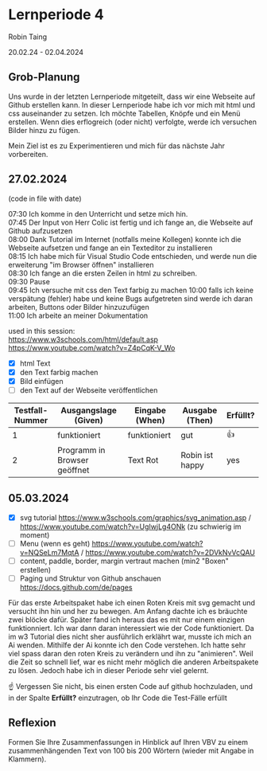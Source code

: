 # Lernperiode 4

Robin Taing

20.02.24 - 02.04.2024

## Grob-Planung
Uns wurde in der letzten Lernperiode mitgeteilt, dass wir eine Webseite auf Github erstellen kann. In dieser Lernperiode habe ich vor mich mit html und css auseinander zu setzen. Ich möchte Tabellen, Knöpfe und ein Menü erstellen. Wenn dies erflogreich (oder nicht) verfolgte, werde ich versuchen Bilder hinzu zu fügen.

Mein Ziel ist es zu Experimentieren und mich für das nächste Jahr vorbereiten.

## 27.02.2024

(code in file with date)

07:30 Ich komme in den Unterricht und setze mich hin.   
07:45 Der Input von Herr Colic ist fertig und ich fange an, die Webseite auf Github aufzusetzen  
08:00 Dank Tutorial im Internet (notfalls meine Kollegen) konnte ich die Webseite aufsetzen und fange an ein Texteditor zu installieren  
08:15 Ich habe mich für Visual Studio Code entschieden, und werde nun die erweiterung "im Browser öffnen" installieren  
08:30 Ich fange an die ersten Zeilen in html zu schreiben.  
09:30 Pause  
09:45 Ich versuche mit css den Text farbig zu machen
10:00 falls ich keine verspätung (fehler) habe und keine Bugs aufgetreten sind werde ich daran arbeiten, Buttons oder Bilder hinzuzufügen  
11:00 Ich arbeite an meiner Dokumentation  

used in this session:  
https://www.w3schools.com/html/default.asp  
https://www.youtube.com/watch?v=Z4pCqK-V_Wo

- [x] html Text
- [x] den Text farbig machen
- [x] Bild einfügen
- [ ] den Text auf der Webseite veröffentlichen

| Testfall-Nummer | Ausgangslage (Given) | Eingabe (When) | Ausgabe (Then) | Erfüllt? |
| --------------- | -------------------- | -------------- | -------------- | -------- |
| 1               |  funktioniert        |   funktioniert |     gut        |  👍      |
| 2               | Programm in Browser geöffnet          | Text Rot       |Robin ist happy             |    yes      |

## 05.03.2024

- [x] svg tutorial https://www.w3schools.com/graphics/svg_animation.asp / https://www.youtube.com/watch?v=UgIwjLg4ONk (zu schwierig im moment)
- [ ] Menu (wenn es geht) https://www.youtube.com/watch?v=NQSeLm7MqtA / https://www.youtube.com/watch?v=2DVkNvVcQAU
- [ ] content, paddle, border, margin vertraut machen (min2 "Boxen" erstellen)
- [ ] Paging und Struktur von Github anschauen https://docs.github.com/de/pages

Für das erste Arbeitspaket habe ich einen Roten Kreis mit svg gemacht und versucht ihn hin und her zu bewegen. Am Anfang dachte ich es bräuchte zwei <animate/> blöcke dafür. Später fand ich heraus das es mit nur einem einzigen funktionniert.
Ich war dann daran interessiert wie der Code funktioniert. Da im w3 Tutorial dies nicht sher ausführlich erklährt war, musste ich mich an Ai wenden. Mithilfe der Ai konnte ich den Code verstehen. Ich hatte sehr viel spass daran den roten Kreis zu verändern und ihn zu "animieren". Weil die Zeit so schnell lief, war es nicht mehr möglich die anderen Arbeitspakete zu lösen. Jedoch habe ich in dieser Periode sehr viel gelernt.

☝️ Vergessen Sie nicht, bis einen ersten Code auf github hochzuladen, und in der Spalte **Erfüllt?** einzutragen, ob Ihr Code die Test-Fälle erfüllt

## Reflexion

Formen Sie Ihre Zusammenfassungen in Hinblick auf Ihren VBV zu einem zusammenhängenden Text von 100 bis 200 Wörtern (wieder mit Angabe in Klammern).
